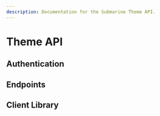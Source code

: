 ```yaml
---
description: Documentation for the Submarine Theme API.
---
```


# Theme API

## 

## Authentication

## Endpoints

## Client Library

